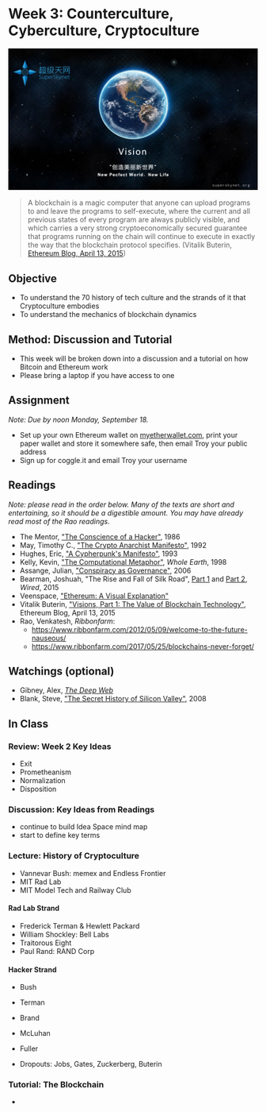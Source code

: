 # Week 3: Counterculture, Cyberculture, Cryptoculture

![Superskynet ICO](/assets/superskynetICO.jpg)

> A blockchain is a magic computer that anyone can upload programs to and leave the programs to self-execute, where the current and all previous states of every program are always publicly visible, and which carries a very strong cryptoeconomically secured guarantee that programs running on the chain will continue to execute in exactly the way that the blockchain protocol specifies. \(Vitalik Buterin, [Ethereum Blog, April 13, 2015](https://blog.ethereum.org/2015/04/13/visions-part-1-the-value-of-blockchain-technology/)\)

## Objective
* To understand the 70 history of tech culture and the strands of it that Cryptoculture embodies
* To understand the mechanics of blockchain dynamics

## Method: Discussion and Tutorial
* This week will be broken down into a discussion and a tutorial on how Bitcoin and Ethereum work
* Please bring a laptop if you have access to one

## Assignment
*Note: Due by noon Monday, September 18.*

* Set up your own Ethereum wallet on [myetherwallet.com](https://myetherwallet.com/), print your paper wallet and store it somewhere safe, then email Troy your public address
* Sign up for coggle.it and email Troy your username

## Readings
*Note: please read in the order below. Many of the texts are short and entertaining, so it should be a digestible amount. You may have already read most of the Rao readings.*

* The Mentor, ["The Conscience of a Hacker"](http://phrack.org/issues/7/3.html), 1986
* May, Timothy C., ["The Crypto Anarchist Manifesto"](https://www.activism.net/cypherpunk/crypto-anarchy.html), 1992
* Hughes, Eric, ["A Cypherpunk's Manifesto"](https://www.activism.net/cypherpunk/manifesto.html), 1993
* Kelly, Kevin, ["The Computational Metaphor"](http://www.wholeearth.com/issue/1340/article/63/the.computational.metaphor), *Whole Earth*, 1998
* Assange, Julian, ["Conspiracy as Governance"](http://cryptome.org/0002/ja-conspiracies.pdf), 2006
* Bearman, Joshuah, "The Rise and Fall of Silk Road", [Part 1](https://www.wired.com/2015/04/silk-road-1/) and [Part 2](https://www.wired.com/2015/05/silk-road-2/), *Wired*, 2015
* Veenspace, ["Ethereum: A Visual Explanation"](http://veenspace.com/ethereum)
* Vitalik Buterin, ["Visions, Part 1: The Value of Blockchain Technology"](https://blog.ethereum.org/2015/04/13/visions-part-1-the-value-of-blockchain-technology/), Ethereum Blog, April 13, 2015
* Rao, Venkatesh, *Ribbonfarm*:
  * https://www.ribbonfarm.com/2012/05/09/welcome-to-the-future-nauseous/
  * https://www.ribbonfarm.com/2017/05/25/blockchains-never-forget/

## Watchings (optional)
* Gibney, Alex, [*The Deep Web*](http://www.imdb.com/title/tt3312868/)
* Blank, Steve, ["The Secret History of Silicon Valley"](https://www.youtube.com/watch?v=ZTC_RxWN_xo), 2008

## In Class
### Review: Week 2 Key Ideas
* Exit
* Prometheanism
* Normalization
* Disposition

### Discussion: Key Ideas from Readings
* continue to build Idea Space mind map
* start to define key terms

### Lecture: History of Cryptoculture
* Vannevar Bush: memex and Endless Frontier
* MIT Rad Lab
* MIT Model Tech and Railway Club

#### Rad Lab Strand
* Frederick Terman & Hewlett Packard
* William Shockley: Bell Labs
* Traitorous Eight
* Paul Rand: RAND Corp

#### Hacker Strand

* Bush
* Terman

* Brand

* McLuhan
* Fuller

* Dropouts: Jobs, Gates, Zuckerberg, Buterin


### Tutorial: The Blockchain
*

